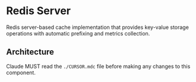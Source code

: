 # Redis Server

Redis server-based cache implementation that provides key-value storage operations with automatic prefixing and metrics collection.

## Architecture  
Claude MUST read the `./CURSOR.mdc` file before making any changes to this component.